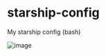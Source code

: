 # starship-config
My starship config (bash)

![image](https://github.com/ashotbes/starship-config/assets/26655849/65ee0d5e-723d-464a-bb8b-7df667adf6d9)
